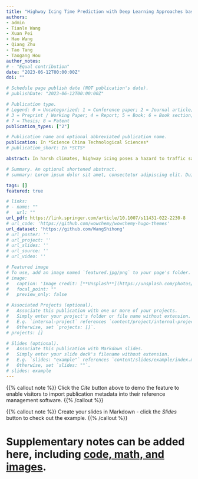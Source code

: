 ```yaml
---
title: "Highway Icing Time Prediction with Deep Learning Approaches based on Data from Road Sensors"
authors:
- admin
- Tianle Wang
- Xuan Pei
- Hao Wang
- Qiang Zhu
- Tao Tang
- Taogang Hou
author_notes:
# - "Equal contribution"
date: "2023-06-12T00:00:00Z"
doi: ""

# Schedule page publish date (NOT publication's date).
# publishDate: "2023-06-12T00:00:00Z"

# Publication type.
# Legend: 0 = Uncategorized; 1 = Conference paper; 2 = Journal article;
# 3 = Preprint / Working Paper; 4 = Report; 5 = Book; 6 = Book section;
# 7 = Thesis; 8 = Patent
publication_types: ["2"]

# Publication name and optional abbreviated publication name.
publication: In *Science China Technological Sciences*
# publication_short: In *SCTS*

abstract: In harsh climates, highway icing poses a hazard to traffic safety and increases road maintenance costs. It is of great significance to predict when the highway icing may occur and take a preventive plan. However, there are few studies on highway icing time prediction due to the scarcity and complexity of data. In this study, variables of icing temperature, friction, ice percentage, road surface temperature, water film height, saline concentration, and road condition were collected by road sensors distributed on a highway in China. A large-scale time series highway surface information dataset called HighwayIce is formed. Furthermore, a deep learning approach called IceAlarm, composed of long short-term memory neural network (LSTM), multilayer perceptron (MLP), and residual connection, has been developed to predict when the highway will ice. The LSTM is used to process dynamic variables, the MLP is used to process static variables, and the fully-connected layers with residual connections are used to make a deep fusion. The experimental results show that the average mean absolute error before icing using the IceAlarm model is about 6 min and outperforms all baseline models. The HighwayIce dataset and IceAlarm model can help improve the prediction accuracy and efficiency of forecasting real-world road icing time, therefore reducing the impact of icy road conditions on traffic.

# Summary. An optional shortened abstract.
# summary: Lorem ipsum dolor sit amet, consectetur adipiscing elit. Duis posuere tellus ac convallis placerat. Proin tincidunt magna sed ex sollicitudin condimentum.

tags: []
featured: true

# links:
# - name: ""
#   url: ""
url_pdf: https://link.springer.com/article/10.1007/s11431-022-2230-8
# url_code: 'https://github.com/wowchemy/wowchemy-hugo-themes'
url_dataset: 'https://github.com/WangShihong'
# url_poster: ''
# url_project: ''
# url_slides: ''
# url_source: ''
# url_video: ''

# Featured image
# To use, add an image named `featured.jpg/png` to your page's folder. 
# image:
#   caption: 'Image credit: [**Unsplash**](https://unsplash.com/photos/jdD8gXaTZsc)'
#   focal_point: ""
#   preview_only: false

# Associated Projects (optional).
#   Associate this publication with one or more of your projects.
#   Simply enter your project's folder or file name without extension.
#   E.g. `internal-project` references `content/project/internal-project/index.md`.
#   Otherwise, set `projects: []`.
# projects: []

# Slides (optional).
#   Associate this publication with Markdown slides.
#   Simply enter your slide deck's filename without extension.
#   E.g. `slides: "example"` references `content/slides/example/index.md`.
#   Otherwise, set `slides: ""`.
# slides: example
---
```


{{% callout note %}}
Click the *Cite* button above to demo the feature to enable visitors to import publication metadata into their reference management software.
{{% /callout %}}

{{% callout note %}}
Create your slides in Markdown - click the *Slides* button to check out the example.
{{% /callout %}}

# Supplementary notes can be added here, including [code, math, and images](https://wowchemy.com/docs/writing-markdown-latex/).
